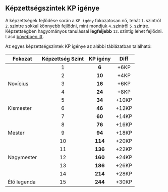 ## Képzettségszintek KP igénye

A képzettségek fejlődése során a `KP igény` fokozatosan nő, tehát `1.`szintről `2.`szintre sokkal könnyebb fejlődni, mint mondjuk `4.`szintről `5.`szintre. Képzettségben hagyományos tanulással **legfeljebb** `13.`szintig lehet fejlődni. Lásd [bővebben itt](034_kepzettsegek_fejlesztese.md#a-14-%C3%A9s-15-k%C3%A9pzetts%C3%A9gszint).

Az egyes képzettségszintek KP igénye az alábbi táblázatban található:

| Fokozat     | Képzettség Szint | **KP igény** | Diff  |
| ----------- | :--------------: | :----------: | :---: |
|             |        1         |    **6**     | +6KP  |
|             |        2         |    **10**    | +4KP  |
| Novícius    |        3         |    **16**    | +6KP  |
|             |        4         |    **24**    | +8KP  |
|             |        5         |    **34**    | +10KP |
| Kismester   |        6         |    **46**    | +12KP |
|             |        7         |    **60**    | +14KP |
|             |        8         |    **76**    | +16KP |
| Mester      |        9         |    **94**    | +18KP |
|             |        10        |   **114**    | +20KP |
|             |        11        |   **136**    | +22KP |
| Nagymester  |        12        |   **160**    | +24KP |
|             |        13        |   **186**    | +26KP |
|             |        14        |   **214**    | +28KP |
| Élő legenda |        15        |   **244**    | +30KP |
